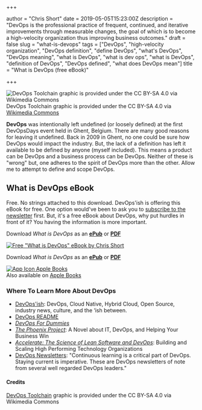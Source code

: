 +++

author = "Chris Short"
date = 2019-05-05T15:23:00Z
description = "DevOps is the professional practice of frequent, continued, and iterative improvements through measurable changes, the goal of which is to become a high-velocity organization thus improving business outcomes."
draft = false
slug = "what-is-devops"
tags = ["DevOps", "high-velocity organization", "DevOps definition", "define DevOps", "what's DevOps", "DevOps meaning", "what is DevOps", "what is dev ops", "what is DevOps", "definition of DevOps", "DevOps defined", "what does DevOps mean"]
title = "What is DevOps (free eBook)"

+++

![DevOps Toolchain graphic is provided under the CC BY-SA 4.0 via Wikimedia Commons ](https://shortcdn.com/file/devopsish/devops.svg)  
DevOps Toolchain graphic is provided under the CC BY-SA 4.0 via [Wikimedia Commons](https://commons.wikimedia.org/wiki/File:Devops-toolchain.svg)

**DevOps** was intentionally left undefined (or loosely defined) at the first DevOpsDays event held in Ghent, Belgium. There are many good reasons for leaving it undefined. Back in 2009 in Ghent, no one could be sure how DevOps would impact the industry. But, the lack of a definition has left it available to be defined by anyone (myself included). This means a product can be DevOps and a business process can be DevOps. Neither of these is "wrong" but, one adheres to the spirit of DevOps more than the other. Allow me to attempt to define and scope DevOps.

## What is DevOps eBook

Free. No strings attached to this download. DevOps'ish is offering this eBook for free. One option would've been to ask you to [subscribe to the newsletter](/subscribe/) first. But, it's a free eBook about DevOps, why put hurdles in front of it? You having the information is more important.

Download *What is DevOps* as an [**ePub**](https://shortcdn.com/file/devopsish/What_is_DevOps_eBook.epub) or [**PDF**](https://shortcdn.com/file/devopsish/What_is_DevOps_eBook.pdf)

[![Free "What is DevOps" eBook by Chris Short](https://shortcdn.com/file/devopsish/What-is-DevOps-eBook_landing-page.webp)](https://shortcdn.com/file/devopsish/What_is_DevOps_eBook.pdf)

Download *What is DevOps* as an [**ePub**](https://shortcdn.com/file/devopsish/What_is_DevOps_eBook.epub) or [**PDF**](https://shortcdn.com/file/devopsish/What_is_DevOps_eBook.pdf)

[![App Icon Apple Books](https://shortcdn.com/file/devopsish/standard.webp)](https://books.apple.com/us/book/what-is-devops/id1567673806?itscg=30200&amp;itsct=books_box_appicon&amp;ct=books_what_is_dev_ops&amp;ls=1)  
Also available on [Apple Books](https://books.apple.com/us/book/what-is-devops/id1567673806?itscg=30200&amp;itsct=books_box_appicon&amp;ct=books_what_is_dev_ops&amp;ls=1)

### Where To Learn More About DevOps

* [DevOps'ish](/subscribe/): DevOps, Cloud Native, Hybrid Cloud, Open Source, industry news, culture, and the ‘ish between.
* [DevOps README](https://devopsreadme.xyz/)
* [*DevOps For Dummies*](https://amzn.to/2TFOQFe)
* [*The Phoenix Project*](https://amzn.to/2WxnsdZ): A Novel about IT, DevOps, and Helping Your Business Win
* [*Accelerate: The Science of Lean Software and DevOps*](https://amzn.to/2Xnc5S2): Building and Scaling High Performing Technology Organizations
* [DevOps Newsletters](https://devopsnewsletters.com/): "Continuous learning is a critical part of DevOps. Staying current is imperative. These are DevOps newsletters of note from several well regarded DevOps leaders."

#### Credits

[DevOps Toolchain](https://commons.wikimedia.org/wiki/File:Devops-toolchain.svg) graphic is provided under the CC BY-SA 4.0 via Wikimedia Commons
